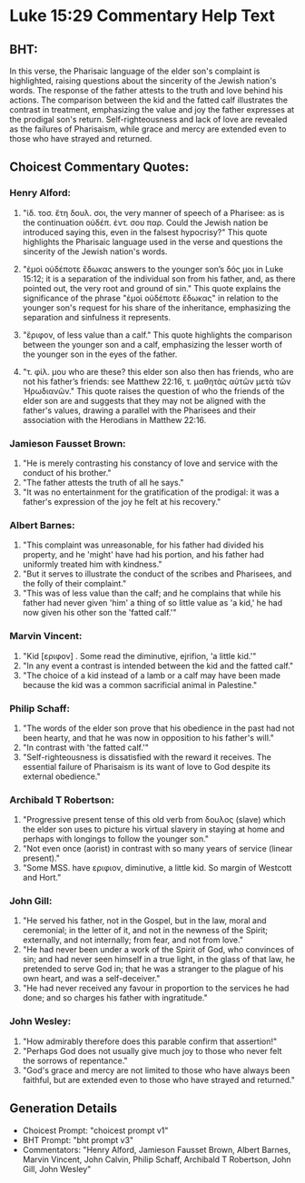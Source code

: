 # Luke 15:29 Commentary Help Text

## BHT:
In this verse, the Pharisaic language of the elder son's complaint is highlighted, raising questions about the sincerity of the Jewish nation's words. The response of the father attests to the truth and love behind his actions. The comparison between the kid and the fatted calf illustrates the contrast in treatment, emphasizing the value and joy the father expresses at the prodigal son's return. Self-righteousness and lack of love are revealed as the failures of Pharisaism, while grace and mercy are extended even to those who have strayed and returned.

## Choicest Commentary Quotes:
### Henry Alford:
1. "ἰδ. τοσ. ἔτη δουλ. σοι, the very manner of speech of a Pharisee: as is the continuation οὐδέπ. ἐντ. σου παρ. Could the Jewish nation be introduced saying this, even in the falsest hypocrisy?" This quote highlights the Pharisaic language used in the verse and questions the sincerity of the Jewish nation's words.

2. "ἐμοὶ οὐδέποτε ἔδωκας answers to the younger son’s δός μοι in Luke 15:12; it is a separation of the individual son from his father, and, as there pointed out, the very root and ground of sin." This quote explains the significance of the phrase "ἐμοὶ οὐδέποτε ἔδωκας" in relation to the younger son's request for his share of the inheritance, emphasizing the separation and sinfulness it represents.

3. "ἔριφον, of less value than a calf." This quote highlights the comparison between the younger son and a calf, emphasizing the lesser worth of the younger son in the eyes of the father.

4. "τ. φίλ. μου who are these? this elder son also then has friends, who are not his father’s friends: see Matthew 22:16, τ. μαθητὰς αὐτῶν μετὰ τῶν Ἡρωδιανῶν." This quote raises the question of who the friends of the elder son are and suggests that they may not be aligned with the father's values, drawing a parallel with the Pharisees and their association with the Herodians in Matthew 22:16.

### Jamieson Fausset Brown:
1. "He is merely contrasting his constancy of love and service with the conduct of his brother."
2. "The father attests the truth of all he says."
3. "It was no entertainment for the gratification of the prodigal: it was a father's expression of the joy he felt at his recovery."

### Albert Barnes:
1. "This complaint was unreasonable, for his father had divided his property, and he 'might' have had his portion, and his father had uniformly treated him with kindness."
2. "But it serves to illustrate the conduct of the scribes and Pharisees, and the folly of their complaint."
3. "This was of less value than the calf; and he complains that while his father had never given 'him' a thing of so little value as 'a kid,' he had now given his other son the 'fatted calf.'"

### Marvin Vincent:
1. "Kid [εριφον] . Some read the diminutive, ejrifion, 'a little kid.'"
2. "In any event a contrast is intended between the kid and the fatted calf."
3. "The choice of a kid instead of a lamb or a calf may have been made because the kid was a common sacrificial animal in Palestine."

### Philip Schaff:
1. "The words of the elder son prove that his obedience in the past had not been hearty, and that he was now in opposition to his father's will."
2. "In contrast with 'the fatted calf.'"
3. "Self-righteousness is dissatisfied with the reward it receives. The essential failure of Pharisaism is its want of love to God despite its external obedience."

### Archibald T Robertson:
1. "Progressive present tense of this old verb from δουλος (slave) which the elder son uses to picture his virtual slavery in staying at home and perhaps with longings to follow the younger son."
2. "Not even once (aorist) in contrast with so many years of service (linear present)."
3. "Some MSS. have εριφιον, diminutive, a little kid. So margin of Westcott and Hort."

### John Gill:
1. "He served his father, not in the Gospel, but in the law, moral and ceremonial; in the letter of it, and not in the newness of the Spirit; externally, and not internally; from fear, and not from love."
2. "He had never been under a work of the Spirit of God, who convinces of sin; and had never seen himself in a true light, in the glass of that law, he pretended to serve God in; that he was a stranger to the plague of his own heart, and was a self-deceiver."
3. "He had never received any favour in proportion to the services he had done; and so charges his father with ingratitude."

### John Wesley:
1. "How admirably therefore does this parable confirm that assertion!"
2. "Perhaps God does not usually give much joy to those who never felt the sorrows of repentance."
3. "God's grace and mercy are not limited to those who have always been faithful, but are extended even to those who have strayed and returned."


## Generation Details
- Choicest Prompt: "choicest prompt v1"
- BHT Prompt: "bht prompt v3"
- Commentators: "Henry Alford, Jamieson Fausset Brown, Albert Barnes, Marvin Vincent, John Calvin, Philip Schaff, Archibald T Robertson, John Gill, John Wesley"
